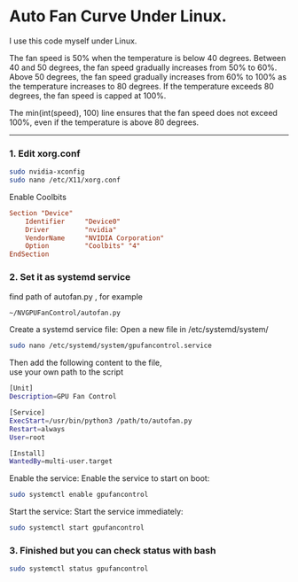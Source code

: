 # Auto Fan Curve Under Linux.

I use this code myself under Linux.  

The fan speed is 50% when the temperature is below 40 degrees. Between 40 and 50 degrees, the fan speed gradually increases from 50% to 60%. Above 50 degrees, the fan speed gradually increases from 60% to 100% as the temperature increases to 80 degrees. If the temperature exceeds 80 degrees, the fan speed is capped at 100%.

The min(int(speed), 100) line ensures that the fan speed does not exceed 100%, even if the temperature is above 80 degrees.

---

### 1. Edit xorg.conf

```bash
sudo nvidia-xconfig
sudo nano /etc/X11/xorg.conf
```
Enable Coolbits
```conf
Section "Device"
    Identifier     "Device0"
    Driver         "nvidia"
    VendorName     "NVIDIA Corporation"
    Option         "Coolbits" "4"
EndSection
```

### 2. Set it as systemd service

find path of autofan.py , for example
```bash
~/NVGPUFanControl/autofan.py
```

Create a systemd service file: Open a new file in /etc/systemd/system/  

```bash
sudo nano /etc/systemd/system/gpufancontrol.service
```
Then add the following content to the file,   
use your own path to the script
```bash
[Unit]
Description=GPU Fan Control

[Service]
ExecStart=/usr/bin/python3 /path/to/autofan.py
Restart=always
User=root

[Install]
WantedBy=multi-user.target
```

Enable the service: Enable the service to start on boot:  
```bash
sudo systemctl enable gpufancontrol
```

Start the service: Start the service immediately:  
```bash
sudo systemctl start gpufancontrol
```

### 3. Finished but you can check status with bash  
```bash
sudo systemctl status gpufancontrol
```
